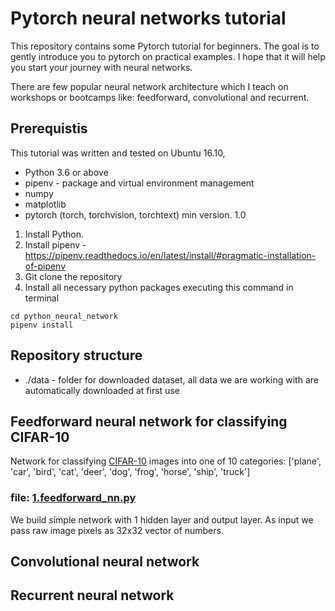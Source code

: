 # Pytorch neural networks tutorial

This repository contains some Pytorch tutorial for beginners. The goal is to gently introduce you to pytorch on practical examples. I hope that it will help you start your journey with neural networks.

There are few popular neural network architecture which I teach on workshops or bootcamps like: feedforward, convolutional and recurrent.

## Prerequistis

This tutorial was written and tested on Ubuntu 16.10, 

* Python 3.6 or above
* pipenv - package and virtual environment management 
* numpy
* matplotlib
* pytorch (torch, torchvision, torchtext) min version. 1.0


1. Install Python.
1. Install pipenv - https://pipenv.readthedocs.io/en/latest/install/#pragmatic-installation-of-pipenv
1. Git clone the repository
1. Install all necessary python packages executing this command in terminal

```
cd python_neural_network
pipenv install
```


## Repository structure

* ./data - folder for downloaded dataset, all data we are working with are automatically downloaded at first use


## Feedforward neural network for classifying CIFAR-10

Network for classifying [CIFAR-10](https://www.cs.toronto.edu/~kriz/cifar.html) images into one of 10 categories: ['plane', 'car', 'bird', 'cat', 'deer', 'dog', 'frog', 'horse', 'ship', 'truck']



### file: **[1.feedforward_nn.py](https://github.com/ksopyla/pytorch_neural_networks/blob/master/1.feedforward_nn.py)**

We build simple network with 1 hidden layer and output layer. As input we pass raw image pixels as 32x32 vector of numbers.   




## Convolutional neural network 



## Recurrent neural network 